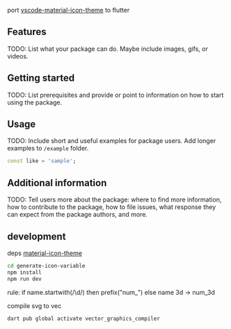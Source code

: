 <!--
This README describes the package. If you publish this package to pub.dev,
this README's contents appear on the landing page for your package.

For information about how to write a good package README, see the guide for
[writing package pages](https://dart.dev/tools/pub/writing-package-pages).

For general information about developing packages, see the Dart guide for
[creating packages](https://dart.dev/guides/libraries/create-packages)
and the Flutter guide for
[developing packages and plugins](https://flutter.dev/to/develop-packages).
-->

port [vscode-material-icon-theme](https://github.com/material-extensions/vscode-material-icon-theme) to flutter

## Features

TODO: List what your package can do. Maybe include images, gifs, or videos.

## Getting started

TODO: List prerequisites and provide or point to information on how to
start using the package.

## Usage

TODO: Include short and useful examples for package users. Add longer examples
to `/example` folder.

```dart
const like = 'sample';
```

## Additional information

TODO: Tell users more about the package: where to find more information, how to
contribute to the package, how to file issues, what response they can expect
from the package authors, and more.

## development

deps [material-icon-theme](https://www.npmjs.com/package/material-icon-theme)


```bash
cd generate-icon-variable
npm install
npm run dev
```

rule: if name.startwith(/\d/) then prefix("num_") else name
    3d -> num_3d

compile svg to vec

```bash
dart pub global activate vector_graphics_compiler
```
